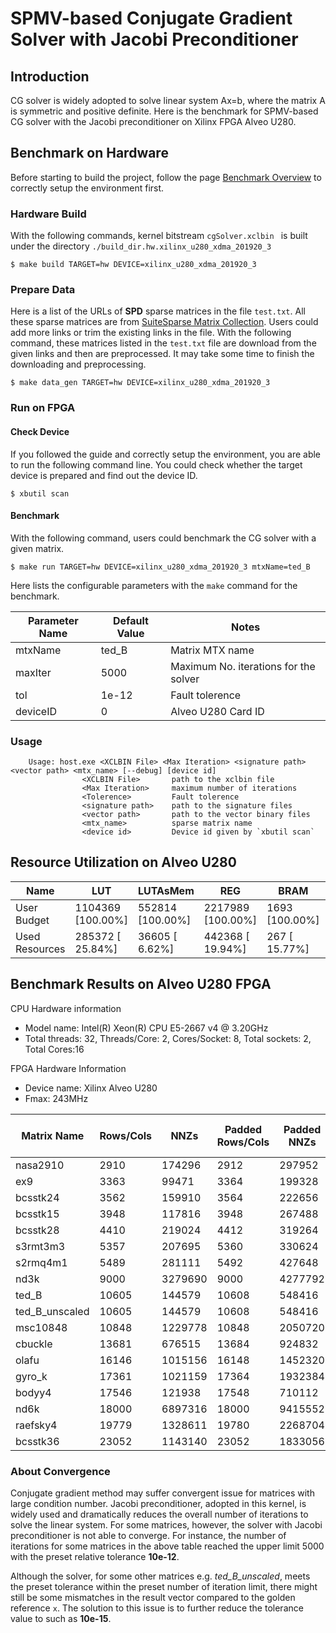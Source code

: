 # SPMV-based Conjugate Gradient Solver with Jacobi Preconditioner

## Introduction

CG solver is widely adopted to solve linear system Ax=b, where the matrix A is symmetric and positive definite. 
Here is the benchmark for SPMV-based CG solver with the Jacobi preconditioner on Xilinx FPGA Alveo U280. 

## Benchmark on Hardware

Before starting to build the project, follow the page [Benchmark Overview](../) to correctly setup the environment first.  

### Hardware Build

With the following commands, kernel bitstream `cgSolver.xclbin ` is built under the directory `./build_dir.hw.xilinx_u280_xdma_201920_3`
```
$ make build TARGET=hw DEVICE=xilinx_u280_xdma_201920_3
```

### Prepare Data

Here is a list of the URLs of **SPD** sparse matrices in the file `test.txt`. All these sparse matrices are from [SuiteSparse Matrix Collection](https://sparse.tamu.edu/). Users could add more links or trim the existing links in the file. With the following command, these matrices listed in the `test.txt` file are download from the given links and then are preprocessed. It may take some time to finish the downloading and preprocessing. 

```
$ make data_gen TARGET=hw DEVICE=xilinx_u280_xdma_201920_3
```

### Run on FPGA

#### Check Device

If you followed the guide and correctly setup the environment, you are able to run the following
command line. You could check whether the target device is prepared and find out the device ID. 
```
$ xbutil scan
```

#### Benchmark

With the following command, users could benchmark the CG solver with a given matrix. 
```
$ make run TARGET=hw DEVICE=xilinx_u280_xdma_201920_3 mtxName=ted_B
```
Here lists the configurable parameters with the `make` command for the benchmark. 

| Parameter Name | Default Value | Notes |
|-------------------| -------------- | ---------------|
| mtxName | ted_B | Matrix MTX name |
| maxIter | 5000 | Maximum No. iterations for the solver|
| tol | 1e-12 | Fault tolerence |
| deviceID | 0 | Alveo U280 Card ID |



### Usage

```
    Usage: host.exe <XCLBIN File> <Max Iteration> <signature path> <vector path> <mtx_name> [--debug] [device id]
                <XCLBIN File>       path to the xclbin file
                <Max Iteration>     maximum number of iterations
                <Tolerence>         Fault tolerence
                <signature path>    path to the signature files
                <vector path>       path to the vector binary files
                <mtx_name>          sparse matrix name 
                <device id>         Device id given by `xbutil scan`
```

## Resource Utilization on Alveo U280

| Name                       | LUT               | LUTAsMem         | REG               | BRAM           | URAM          | DSP            |
|----------------------------|-------------------|------------------|-------------------|----------------|---------------|----------------|
| User Budget                | 1104369 [100.00%] | 552814 [100.00%] | 2217989 [100.00%] | 1693 [100.00%] | 896 [100.00%] | 9020 [100.00%] |
|    Used Resources          |  285372 [ 25.84%] |  36605 [  6.62%] |  442368 [ 19.94%] |  267 [ 15.77%] |  64 [  7.14%] | 1192 [ 13.22%] |

## Benchmark Results on Alveo U280 FPGA

CPU Hardware information
-   Model name: Intel(R) Xeon(R) CPU E5-2667 v4 @ 3.20GHz
-   Total threads: 32, Threads/Core: 2, Cores/Socket: 8, Total sockets: 2, Total Cores:16

FPGA Hardware Information
- Device name:  Xilinx Alveo U280
- Fmax: 243MHz


|	Matrix Name	|	Rows/Cols	|	NNZs	|	Padded Rows/Cols	|	 Padded NNZs	|	Padding Ratio	|	 No. iterations	|	Time per Iter [ms]	|	Time per Iter on CPU  [ms]	|	Acceleration Ratio	|
|	----------------	|	----------------	|	----------------	|	----------------	|	----------------	|	----------------	|	----------------	|	----------------	|	----------------	|	----------------	|
|	nasa2910	|	2910	|	174296	|	2912	|	297952	|	1.70946	|	1777	|	0.0511172	|	0.0692836	|	 1.36 	|
|	ex9	|	3363	|	99471	|	3364	|	199328	|	2.00388	|	5000	|	0.0497677	|	0.0559332	|	 1.12 	|
|	bcsstk24	|	3562	|	159910	|	3564	|	222656	|	1.39238	|	5000	|	0.0598962	|	0.0581827	|	 0.97 	|
|	bcsstk15	|	3948	|	117816	|	3948	|	267488	|	2.27039	|	658	|	0.0927269	|	0.125615	|	 1.35 	|
|	bcsstk28	|	4410	|	219024	|	4412	|	319264	|	1.45767	|	4878	|	0.0586356	|	6.92198	|	 118.05 	|
|	s3rmt3m3	|	5357	|	207695	|	5360	|	330624	|	1.59187	|	5000	|	0.0744822	|	6.55229	|	 87.97 	|
|	s2rmq4m1	|	5489	|	281111	|	5492	|	427648	|	1.52128	|	1779	|	0.084562	|	6.75384	|	 79.87 	|
|	nd3k	|	9000	|	3279690	|	9000	|	4277792	|	1.30433	|	5000	|	0.363479	|	4.66861	|	 12.84 	|
|	ted_B	|	10605	|	144579	|	10608	|	548416	|	3.79319	|	30	|	0.984467	|	6.53108	|	 6.63 	|
|	ted_B_unscaled	|	10605	|	144579	|	10608	|	548416	|	3.79319	|	16	|	1.75354	|	8.59891	|	 4.90 	|
|	msc10848	|	10848	|	1229778	|	10848	|	2050720	|	1.66755	|	5000	|	0.230942	|	5.43921	|	 23.55 	|
|	cbuckle	|	13681	|	676515	|	13684	|	924832	|	1.36705	|	1282	|	0.16427	|	5.48588	|	 33.40 	|
|	olafu	|	16146	|	1015156	|	16148	|	1452320	|	1.43064	|	5000	|	0.169174	|	5.05108	|	 29.86 	|
|	gyro_k	|	17361	|	1021159	|	17364	|	1932384	|	1.89234	|	5000	|	0.254172	|	4.85938	|	 19.12 	|
|	bodyy4	|	17546	|	121938	|	17548	|	710112	|	5.82355	|	230	|	0.174435	|	4.73164	|	 27.13 	|
|	nd6k	|	18000	|	6897316	|	18000	|	9415552	|	1.3651	|	5000	|	0.809868	|	4.25772	|	 5.26 	|
|	raefsky4	|	19779	|	1328611	|	19780	|	2268704	|	1.70758	|	5000	|	0.268956	|	4.22843	|	 15.72 	|
|	bcsstk36	|	23052	|	1143140	|	23052	|	1833056	|	1.60353	|	5000	|	0.253049	|	3.9882	|	 15.76 	|


### About Convergence

Conjugate gradient method may suffer convergent issue for matrices with large condition number. 
Jacobi preconditioner, adopted in this kernel, is widely used and dramatically reduces the overall number of iterations to solve the linear system.
For some matrices, however, the solver with Jacobi preconditioner is not able to converge. 
For instance, the number of iterations for some matrices in the above table reached the upper limit 5000 with the preset relative tolerance **10e-12**. 

Although the solver, for some other matrices e.g. *ted_B_unscaled*, 
meets the preset tolerance within the preset number of iteration limit, there might still be some mismatches in the result vector compared to the golden reference `x`.
The solution to this issue is to further reduce the tolerance value to such as **10e-15**. 
